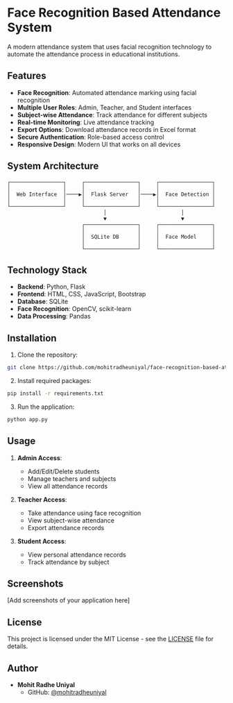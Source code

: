 # Face Recognition Based Attendance System

A modern attendance system that uses facial recognition technology to automate the attendance process in educational institutions.

## Features

- **Face Recognition**: Automated attendance marking using facial recognition
- **Multiple User Roles**: Admin, Teacher, and Student interfaces
- **Subject-wise Attendance**: Track attendance for different subjects
- **Real-time Monitoring**: Live attendance tracking
- **Export Options**: Download attendance records in Excel format
- **Secure Authentication**: Role-based access control
- **Responsive Design**: Modern UI that works on all devices

## System Architecture

```
┌─────────────────┐     ┌─────────────────┐     ┌─────────────────┐
│                 │     │                 │     │                 │
│  Web Interface  │────▶│  Flask Server   │────▶│  Face Detection │
│                 │     │                 │     │                 │
└─────────────────┘     └─────────────────┘     └─────────────────┘
                               │                        │
                               ▼                        ▼
                        ┌─────────────────┐     ┌─────────────────┐
                        │                 │     │                 │
                        │  SQLite DB      │     │  Face Model     │
                        │                 │     │                 │
                        └─────────────────┘     └─────────────────┘
```

## Technology Stack

- **Backend**: Python, Flask
- **Frontend**: HTML, CSS, JavaScript, Bootstrap
- **Database**: SQLite
- **Face Recognition**: OpenCV, scikit-learn
- **Data Processing**: Pandas

## Installation

1. Clone the repository:
```bash
git clone https://github.com/mohitradheuniyal/face-recognition-based-attendance-system.git
```

2. Install required packages:
```bash
pip install -r requirements.txt
```

3. Run the application:
```bash
python app.py
```

## Usage

1. **Admin Access**:
   - Add/Edit/Delete students
   - Manage teachers and subjects
   - View all attendance records

2. **Teacher Access**:
   - Take attendance using face recognition
   - View subject-wise attendance
   - Export attendance records

3. **Student Access**:
   - View personal attendance records
   - Track attendance by subject

## Screenshots

[Add screenshots of your application here]

## License

This project is licensed under the MIT License - see the [LICENSE](LICENSE) file for details.

## Author

- **Mohit Radhe Uniyal**
  - GitHub: [@mohitradheuniyal](https://github.com/mohitradheuniyal)

